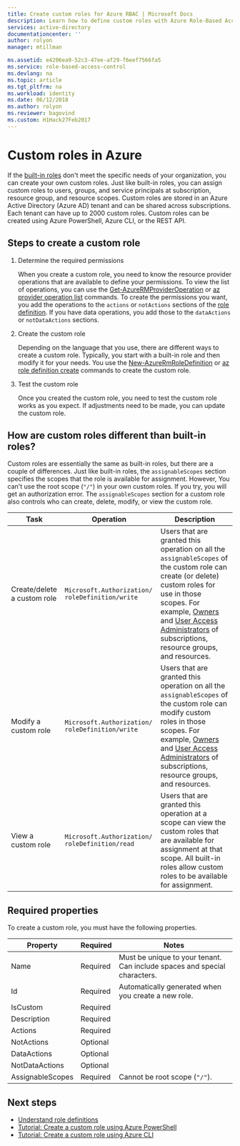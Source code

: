 ```yaml
---
title: Create custom roles for Azure RBAC | Microsoft Docs
description: Learn how to define custom roles with Azure Role-Based Access Control for more precise identity management in your Azure subscription.
services: active-directory
documentationcenter: ''
author: rolyon
manager: mtillman

ms.assetid: e4206ea9-52c3-47ee-af29-f6eef7566fa5
ms.service: role-based-access-control
ms.devlang: na
ms.topic: article
ms.tgt_pltfrm: na
ms.workload: identity
ms.date: 06/12/2018
ms.author: rolyon
ms.reviewer: bagovind
ms.custom: H1Hack27Feb2017
---
```


# Custom roles in Azure

If the [built-in roles](built-in-roles.md) don't meet the specific needs of your organization, you can create your own custom roles. Just like built-in roles, you can assign custom roles to users, groups, and service principals at subscription, resource group, and resource scopes. Custom roles are stored in an Azure Active Directory (Azure AD) tenant and can be shared across subscriptions. Each tenant can have up to 2000 custom roles. Custom roles can be created using Azure PowerShell, Azure CLI, or the REST API.

## Steps to create a custom role

1. Determine the required permissions

    When you create a custom role, you need to know the resource provider operations that are available to define your permissions. To view the list of operations, you can use the [Get-AzureRMProviderOperation](/powershell/module/azurerm.resources/get-azurermprovideroperation) or [az provider operation list](/cli/azure/provider/operation#az-provider-operation-list) commands.
    To create the permissions you want, you add the operations to the `actions` or `notActions` sections of the [role definition](role-definitions.md). If you have data operations, you add those to the `dataActions` or `notDataActions` sections.

2. Create the custom role

    Depending on the language that you use, there are different ways to create a custom role. Typically, you start with a built-in role and then modify it for your needs. You use the [New-AzureRmRoleDefinition](/powershell/module/azurerm.resources/new-azurermroledefinition) or [az role definition create](/cli/azure/role/definition#az-role-definition-create) commands to create the custom role.

3. Test the custom role

    Once you created the custom role, you need to test the custom role works as you expect. If adjustments need to be made, you can update the custom role.

## How are custom roles different than built-in roles?

Custom roles are essentially the same as built-in roles, but there are a couple of differences. Just like built-in roles, the `assignableScopes` section specifies the scopes that the role is available for assignment. However, You can't use the root scope (`"/"`) in your own custom roles. If you try, you will get an authorization error. The `assignableScopes` section for a custom role also controls who can create, delete, modify, or view the custom role.

<!-- Do custom roles support management groups? -->

| Task | Operation | Description |
| --- | --- | --- |
| Create/delete a custom role | `Microsoft.Authorization/ roleDefinition/write` | Users that are granted this operation on all the `assignableScopes` of the custom role can create (or delete) custom roles for use in those scopes. For example, [Owners](built-in-roles.md#owner) and [User Access Administrators](built-in-roles.md#user-access-administrator) of subscriptions, resource groups, and resources. |
| Modify a custom role | `Microsoft.Authorization/ roleDefinition/write` | Users that are granted this operation on all the `assignableScopes` of the custom role can modify custom roles in those scopes. For example, [Owners](built-in-roles.md#owner) and [User Access Administrators](built-in-roles.md#user-access-administrator) of subscriptions, resource groups, and resources. |
| View a custom role | `Microsoft.Authorization/ roleDefinition/read` | Users that are granted this operation at a scope can view the custom roles that are available for assignment at that scope. All built-in roles allow custom roles to be available for assignment. |

## Required properties

To create a custom role, you must have the following properties.

| Property | Required | Notes |
| --- | --- | --- |
| Name | Required | Must be unique to your tenant. Can include spaces and special characters. |
| Id | Required | Automatically generated when you create a new role. |
| IsCustom | Required | |
| Description | Required | |
| Actions | Required | |
| NotActions | Optional | |
| DataActions | Optional | |
| NotDataActions | Optional | |
| AssignableScopes | Required | Cannot be root scope (`"/"`). |

## Next steps
- [Understand role definitions](role-definitions.md)
- [Tutorial: Create a custom role using Azure PowerShell](tutorial-custom-role-powershell.md)
- [Tutorial: Create a custom role using Azure CLI](tutorial-custom-role-cli.md)
